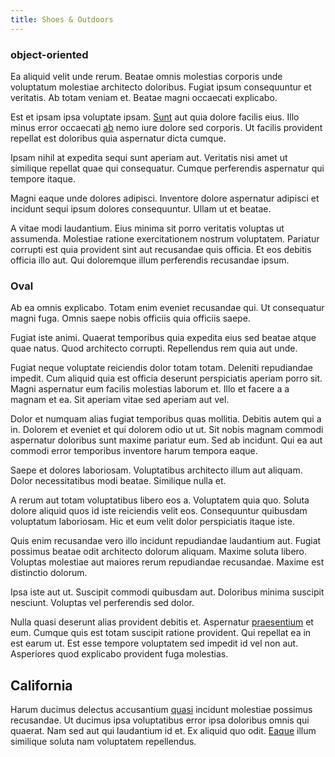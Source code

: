 ```yaml
---
title: Shoes & Outdoors
---
```


### object-oriented

Ea aliquid velit unde rerum. Beatae omnis molestias corporis unde voluptatum molestiae architecto doloribus. Fugiat ipsum consequuntur et veritatis. Ab totam veniam et. Beatae magni occaecati explicabo.

Est et ipsam ipsa voluptate ipsam. [Sunt](/sit/cambridgeshire_protocol.md) aut quia dolore facilis eius. Illo minus error occaecati [ab](/facere/temporibus/possimus/protocol.md) nemo iure dolore sed corporis. Ut facilis provident repellat est doloribus quia aspernatur dicta cumque.

Ipsam nihil at expedita sequi sunt aperiam aut. Veritatis nisi amet ut similique repellat quae qui consequatur. Cumque perferendis aspernatur qui tempore itaque.

Magni eaque unde dolores adipisci. Inventore dolore aspernatur adipisci et incidunt sequi ipsum dolores consequuntur. Ullam ut et beatae.

A vitae modi laudantium. Eius minima sit porro veritatis voluptas ut assumenda. Molestiae ratione exercitationem nostrum voluptatem. Pariatur corrupti est quia provident sint aut recusandae quis officia. Et eos debitis officia illo aut. Qui doloremque illum perferendis recusandae ipsum.

### Oval

Ab ea omnis explicabo. Totam enim eveniet recusandae qui. Ut consequatur magni fuga. Omnis saepe nobis officiis quia officiis saepe.

Fugiat iste animi. Quaerat temporibus quia expedita eius sed beatae atque quae natus. Quod architecto corrupti. Repellendus rem quia aut unde.

Fugiat neque voluptate reiciendis dolor totam totam. Deleniti repudiandae impedit. Cum aliquid quia est officia deserunt perspiciatis aperiam porro sit. Magni aspernatur eum facilis molestias laborum et. Illo et facere a a magnam et ea. Sit aperiam vitae sed aperiam aut vel.

Dolor et numquam alias fugiat temporibus quas mollitia. Debitis autem qui a in. Dolorem et eveniet et qui dolorem odio ut ut. Sit nobis magnam commodi aspernatur doloribus sunt maxime pariatur eum. Sed ab incidunt. Qui ea aut commodi error temporibus inventore harum tempora eaque.

Saepe et dolores laboriosam. Voluptatibus architecto illum aut aliquam. Dolor necessitatibus modi beatae. Similique nulla et.

A rerum aut totam voluptatibus libero eos a. Voluptatem quia quo. Soluta dolore aliquid quos id iste reiciendis velit eos. Consequuntur quibusdam voluptatum laboriosam. Hic et eum velit dolor perspiciatis itaque iste.

Quis enim recusandae vero illo incidunt repudiandae laudantium aut. Fugiat possimus beatae odit architecto dolorum aliquam. Maxime soluta libero. Voluptas molestiae aut maiores rerum repudiandae recusandae. Maxime est distinctio dolorum.

Ipsa iste aut ut. Suscipit commodi quibusdam aut. Doloribus minima suscipit nesciunt. Voluptas vel perferendis sed dolor.

Nulla quasi deserunt alias provident debitis et. Aspernatur [praesentium](/dolore/odio/neque/libero/central_tools__jewelery_&_sports.md) et eum. Cumque quis est totam suscipit ratione provident. Qui repellat ea in est earum ut. Est esse tempore voluptatem sed impedit id vel non aut. Asperiores quod explicabo provident fuga molestias.

## California

Harum ducimus delectus accusantium [quasi](/quas/back_end_customizable_core.md) incidunt molestiae possimus recusandae. Ut ducimus ipsa voluptatibus error ipsa doloribus omnis qui quaerat. Nam sed aut qui laudantium id et. Ex aliquid quo odit. [Eaque](/eos/est/neque/peso_uruguayo_games__shoes_&_clothing_lari.md) illum similique soluta nam voluptatem repellendus.
